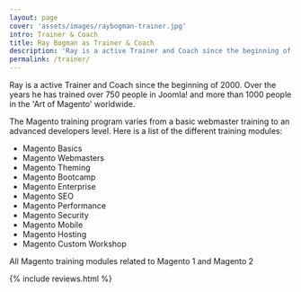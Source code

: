 ```yaml
---
layout: page
cover: 'assets/images/raybogman-trainer.jpg'
intro: Trainer & Coach
title: Ray Bogman as Trainer & Coach
description: 'Ray is a active Trainer and Coach since the beginning of 2000. Over the years he has trained over 750 people in Joomla! and more than 1000 people in the 'Art of Magento' worldwide.'
permalink: /trainer/
---
```


Ray is a active Trainer and Coach since the beginning of 2000. Over the years he has trained over 750 people in Joomla! and more than 1000 people in the 'Art of Magento' worldwide.

The Magento training program varies from a basic webmaster training to an advanced developers level. Here is a list of the different training modules:


- Magento Basics
- Magento Webmasters
- Magento Theming
- Magento Bootcamp
- Magento Enterprise
- Magento SEO
- Magento Performance
- Magento Security
- Magento Mobile
- Magento Hosting
- Magento Custom Workshop

All Magento training modules related to Magento 1 and Magento 2  

{% include reviews.html %}
